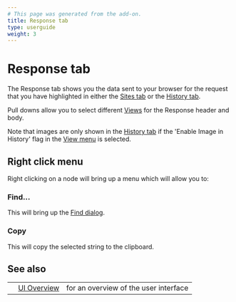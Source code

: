 ```yaml
---
# This page was generated from the add-on.
title: Response tab
type: userguide
weight: 3
---
```


# Response tab

The Response tab shows you the data sent to your browser for the request that you have
highlighted in either the [Sites tab](/docs/desktop/ui/tabs/sites/) or the
[History tab](/docs/desktop/ui/tabs/history/).

Pull downs allow you to select different [Views](/docs/desktop/ui/views/) for the Response header and body.

Note that images are only shown in the [History tab](/docs/desktop/ui/tabs/history/)
if the 'Enable Image in History' flag in the [View menu](/docs/desktop/ui/tlmenu/view/) is selected.

## Right click menu

Right clicking on a node will bring up a menu which will allow you to:

### Find...

This will bring up the [Find dialog](/docs/desktop/ui/dialogs/find/).

### Copy

This will copy the selected string to the clipboard.

## See also

|     |                                  |                                       |
| --- | -------------------------------- | ------------------------------------- |
|     | [UI Overview](/docs/desktop/ui/) | for an overview of the user interface |
